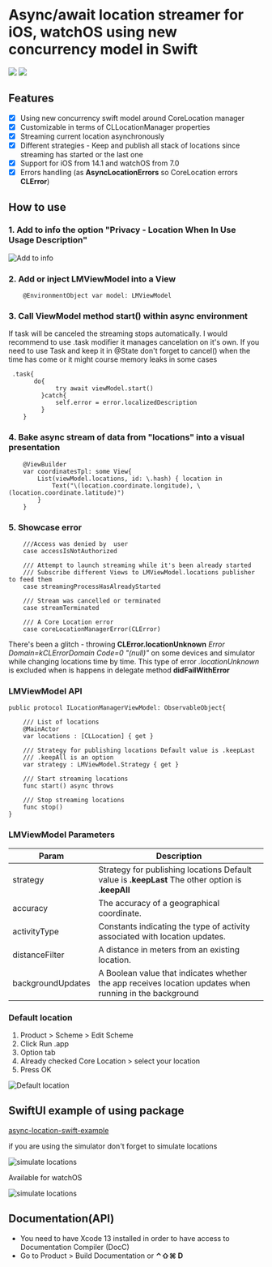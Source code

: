# Async/await location streamer for iOS, watchOS using new concurrency model in Swift

[![](https://img.shields.io/endpoint?url=https%3A%2F%2Fswiftpackageindex.com%2Fapi%2Fpackages%2FThe-Igor%2Fd3-async-location%2Fbadge%3Ftype%3Dswift-versions)](https://swiftpackageindex.com/The-Igor/d3-async-location) [![](https://img.shields.io/endpoint?url=https%3A%2F%2Fswiftpackageindex.com%2Fapi%2Fpackages%2FThe-Igor%2Fd3-async-location%2Fbadge%3Ftype%3Dplatforms)](https://swiftpackageindex.com/The-Igor/d3-async-location)
 ## Features
- [x] Using new concurrency swift model around CoreLocation manager
- [x] Customizable in terms of CLLocationManager properties
- [x] Streaming current location asynchronously
- [x] Different strategies - Keep and publish all stack of locations since streaming has started or the last one
- [x] Support for iOS from 14.1 and watchOS from 7.0
- [x] Errors handling (as **AsyncLocationErrors** so CoreLocation errors **CLError**)

## How to use
 
### 1. Add to info the option "Privacy - Location When In Use Usage Description" 
 ![Add to info](https://github.com/The-Igor/d3-async-location/blob/main/img/image2.png)
 
### 2. Add or inject LMViewModel into a View

```
    @EnvironmentObject var model: LMViewModel 
```

### 3. Call ViewModel method start() within async environment
If task will be canceled the streaming stops automatically. I would recommend to use .task modifier it manages cancelation on it's own. If you need to use Task and keep it in @State don't forget to cancel() when the time has come or it might course memory leaks in some cases
```
 .task{
       do{
             try await viewModel.start()
         }catch{
             self.error = error.localizedDescription
         }     
    }
```

### 4. Bake async stream of data from "locations" into a visual presentation 
```
    @ViewBuilder
    var coordinatesTpl: some View{
        List(viewModel.locations, id: \.hash) { location in
            Text("\(location.coordinate.longitude), \(location.coordinate.latitude)")
        }
    }
```

### 5. Showcase error
```   
    ///Access was denied by  user
    case accessIsNotAuthorized
    
    /// Attempt to launch streaming while it's been already started
    /// Subscribe different Views to LMViewModel.locations publisher to feed them
    case streamingProcessHasAlreadyStarted
    
    /// Stream was cancelled or terminated
    case streamTerminated

    /// A Core Location error
    case coreLocationManagerError(CLError)
```

There's been a glitch - throwing **CLError.locationUnknown** *Error Domain=kCLErrorDomain Code=0 "(null)"* on some devices and simulator while changing locations time by time. This type of error *.locationUnknown* is excluded when is happens in delegate method **didFailWithError**

### LMViewModel API
```
public protocol ILocationManagerViewModel: ObservableObject{
        
    /// List of locations
    @MainActor
    var locations : [CLLocation] { get }
    
    /// Strategy for publishing locations Default value is .keepLast 
    /// .keepAll is an option
    var strategy : LMViewModel.Strategy { get }
    
    /// Start streaming locations
    func start() async throws
    
    /// Stop streaming locations
    func stop()
}
```

### LMViewModel Parameters

|Param|Description|
| --- | --- |
|strategy| Strategy for publishing locations Default value is **.keepLast** The other option is **.keepAll** |
|accuracy| The accuracy of a geographical coordinate.|
|activityType|Constants indicating the type of activity associated with location updates.|
|distanceFilter|A distance in meters from an existing location.|
|backgroundUpdates|A Boolean value that indicates whether the app receives location updates when running in the background|

### Default location
1. Product > Scheme > Edit Scheme
2. Click Run .app
3. Option tab
4. Already checked Core Location > select your location
5. Press OK

 ![Default location](https://github.com/The-Igor/d3-async-location/blob/main/img/image6.png)
 
## SwiftUI example of using package
[async-location-swift-example](https://github.com/The-Igor/async-location-swift-example)

if you are using the simulator don't forget to simulate locations

 ![simulate locations](https://github.com/The-Igor/d3-async-location/blob/main/img/image9.gif)
 
 Available for watchOS
 
 ![simulate locations](https://github.com/The-Igor/d3-async-location/blob/main/img/image5.gif)
 
## Documentation(API)
- You need to have Xcode 13 installed in order to have access to Documentation Compiler (DocC)
- Go to Product > Build Documentation or **⌃⇧⌘ D**
